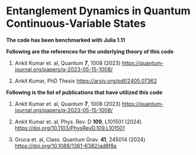 # Entanglement Dynamics in Quantum Continuous-Variable States


**The code has been benchmarked with Julia 1.11**



**Following are the references for the underlying theory of this code**

1. Ankit Kumar et. al, Quantum **7**, 1008 (2023)
   https://quantum-journal.org/papers/q-2023-05-15-1008/

2. Ankit Kumar, PhD Thesis
   https://arxiv.org/pdf/2405.07362



**Following is the list of publications that have utilized this code**

1. Ankit Kumar et. al, Quantum **7**, 1008 (2023)
   https://quantum-journal.org/papers/q-2023-05-15-1008/

2. Ankit Kumar et. al, Phys. Rev. D **109**, L101501 (2024)
   https://doi.org/10.1103/PhysRevD.109.L101501

3. Gruca et. al, Class. Quantum Grav. **41**, 245014 (2024)
   https://doi.org/10.1088/1361-6382/ad8f8a
